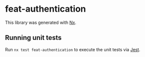 # feat-authentication

This library was generated with [Nx](https://nx.dev).

## Running unit tests

Run `nx test feat-authentication` to execute the unit tests via [Jest](https://jestjs.io).

